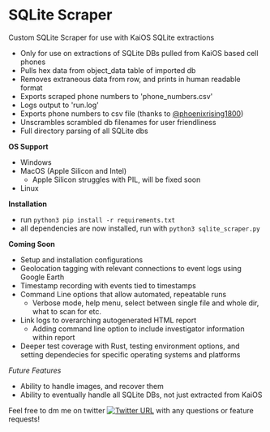 # SQLite Scraper
Custom SQLite Scraper for use with KaiOS SQLite extractions

- Only for use on extractions of SQLite DBs pulled from KaiOS based cell phones 
- Pulls hex data from object_data table of imported db
- Removes extraneous data from row, and prints in human readable format
- Exports scraped phone numbers to 'phone_numbers.csv'
- Logs output to 'run.log'
- Exports phone numbers to csv file (thanks to [@phoenixrising1800](https://github.com/phoenixrising1800))
- Unscrambles scrambled db filenames for user friendliness
- Full directory parsing of all SQLite dbs


**OS Support**
- Windows
- MacOS (Apple Silicon and Intel)
  - Apple Silicon struggles with PIL, will be fixed soon
- Linux

**Installation**
- run `python3 pip install -r requirements.txt`
- all dependencies are now installed, run with `python3 sqlite_scraper.py`

**Coming Soon**

- Setup and installation configurations
- Geolocation tagging with relevant connections to event logs using Google Earth
- Timestamp recording with events tied to timestamps
- Command Line options that allow automated, repeatable runs
  - Verbose mode, help menu, select between single file and whole dir, what to scan for etc.
- Link logs to overarching autogenerated HTML report
  - Adding command line option to include investigator information within report
- Deeper test coverage with Rust, testing environment options, and setting dependecies for specific operating systems and platforms


*Future Features*

- Ability to handle images, and recover them
- Ability to eventually handle all SQLite DBs, not just extracted from KaiOS

Feel free to dm me on twitter [![Twitter URL](https://img.shields.io/twitter/url/https/twitter.com/joedinsmoor.svg?style=social&label=Follow%20%40joedinsmoor)](https://twitter.com/joedinsmoor) with any questions or feature requests!
